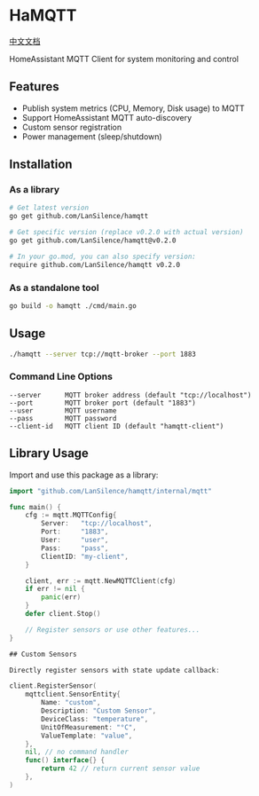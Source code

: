 # HaMQTT

[中文文档](doc/README_CN.md)

HomeAssistant MQTT Client for system monitoring and control

## Features

- Publish system metrics (CPU, Memory, Disk usage) to MQTT
- Support HomeAssistant MQTT auto-discovery
- Custom sensor registration
- Power management (sleep/shutdown)

## Installation

### As a library
```bash
# Get latest version
go get github.com/LanSilence/hamqtt

# Get specific version (replace v0.2.0 with actual version)
go get github.com/LanSilence/hamqtt@v0.2.0

# In your go.mod, you can also specify version:
require github.com/LanSilence/hamqtt v0.2.0
```

### As a standalone tool
```bash
go build -o hamqtt ./cmd/main.go
```

## Usage

```bash
./hamqtt --server tcp://mqtt-broker --port 1883
```

### Command Line Options

```
--server      MQTT broker address (default "tcp://localhost")
--port        MQTT broker port (default "1883")
--user        MQTT username
--pass        MQTT password
--client-id   MQTT client ID (default "hamqtt-client")
```

## Library Usage

Import and use this package as a library:

```go
import "github.com/LanSilence/hamqtt/internal/mqtt"

func main() {
    cfg := mqtt.MQTTConfig{
        Server:   "tcp://localhost",
        Port:     "1883",
        User:     "user",
        Pass:     "pass",
        ClientID: "my-client",
    }

    client, err := mqtt.NewMQTTClient(cfg)
    if err != nil {
        panic(err)
    }
    defer client.Stop()

    // Register sensors or use other features...
}

## Custom Sensors

Directly register sensors with state update callback:

client.RegisterSensor(
    mqttclient.SensorEntity{
        Name: "custom",
        Description: "Custom Sensor",
        DeviceClass: "temperature",
        UnitOfMeasurement: "°C",
        ValueTemplate: "value",
    },
    nil, // no command handler
    func() interface{} {
        return 42 // return current sensor value
    },
)
```
